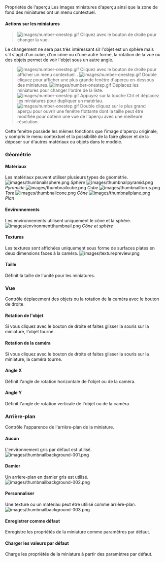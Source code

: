 Propriétés de l'aperçu
Les images miniatures d'aperçu ainsi que la zone de fond des miniatures ont un menu contextuel.

#### Actions sur les miniatures

>![images/number-onestep.gif](images/number-onestep.gif) Cliquez avec le bouton de droite pour changer la vue. 

Le changement ne sera pas très intéressant sir l'objet est un sphère mais s'il s'agit d'un cube, d'un cône ou d'une autre forme, la rotation de la vue ou des objets permet de voir l'objet sous un autre angle.

>![images/number-onestep.gif](images/number-onestep.gif) Cliquez avec le bouton de droite pour afficher un menu contextuel. .
>![images/number-onestep.gif](images/number-onestep.gif) Double cliquez pour afficher une plus grande fenêtre d'aperçu en-dessous des miniatures.
>![images/number-onestep.gif](images/number-onestep.gif) Déplacez les miniatures pour changer l'ordre de la liste.
>![images/number-onestep.gif](images/number-onestep.gif) Appuyez sur la touche Ctrl et déplacez les miniatures pour dupliquer un matériau.
>![images/number-onestep.gif](images/number-onestep.gif) Double cliquez sur le plus grand aperçu pour ouvrir une fenêtre flottante dont la taille peut être modifiée pour obtenir une vue de l'aperçu avec une meilleure résolution.

Cette fenêtre possède les mêmes fonctions que l'image d'aperçu originale, y compris le menu contextuel et la possibilité de la faire glisser et de la déposer sur d'autres matériaux ou objets dans le modèle.

### Géométrie

#### Matériaux
Les matériaux peuvent utiliser plusieurs types de géométrie.
![images/thumbnailsphere.png](images/thumbnailsphere.png) *Sphère* 
![images/thumbnailpyramid.png](images/thumbnailpyramid.png) *Pyramide* 
![images/thumbnailcube.png](images/thumbnailcube.png) *Cube* 
![images/thumbnailtorus.png](images/thumbnailtorus.png) *Tore* 
![images/thumbnailcone.png](images/thumbnailcone.png) *Cône* 
![images/thumbnailplane.png](images/thumbnailplane.png) *Plan* 

#### Environnements
Les environnements utilisent uniquement le cône et la sphère.
![images/environmentthumbnail.png](images/environmentthumbnail.png) *Cône et sphère* 

#### Textures
Les textures sont affichées uniquement sous forme de surfaces plates en deux dimensions faces à la caméra.
![images/texturepreview.png](images/texturepreview.png)

#### Taille
Définit la taille de l'unité pour les miniatures.

### Vue
Contrôle déplacement des objets ou la rotation de la caméra avec le bouton de droite.

#### Rotation de l'objet
Si vous cliquez avec le bouton de droite et faites glisser la souris sur la miniature, l'objet tourne.

#### Rotation de la caméra
Si vous cliquez avec le bouton de droite et faites glisser la souris sur la miniature, la caméra tourne.

#### Angle X
Définit l'angle de rotation horizontale de l'objet ou de la caméra.

#### Angle Y
Définit l'angle de rotation verticale de l'objet ou de la caméra.

### Arrière-plan
Contrôle l'apparence de l'arrière-plan de la miniature.

#### Aucun
L'environnement gris par défaut est utilisé.
![images/thumbnailbackground-001.png](images/thumbnailbackground-001.png)

#### Damier
Un arrière-plan en damier gris est utilisé.
![images/thumbnailbackground-002.png](images/thumbnailbackground-002.png)

#### Personnaliser
Une texture ou un matériau peut être utilisé comme arrière-plan.
![images/thumbnailbackground-003.png](images/thumbnailbackground-003.png)

####  **Enregistrer comme défaut** 
Enregistre les propriétés de la miniature comme paramètres par défaut.

####  **Charger les valeurs par défaut** 
Charge les propriétés de la miniature à partir des paramètres par défaut.
